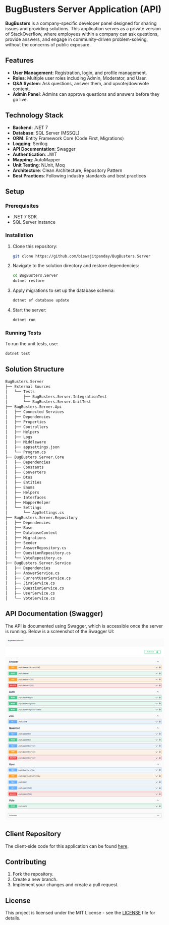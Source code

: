 
# BugBusters Server Application (API)

**BugBusters** is a company-specific developer panel designed for sharing issues and providing solutions. This application serves as a private version of StackOverflow, where employees within a company can ask questions, provide answers, and engage in community-driven problem-solving, without the concerns of public exposure.

## Features

- **User Management**: Registration, login, and profile management.
- **Roles**: Multiple user roles including Admin, Moderator, and User.
- **Q&A System**: Ask questions, answer them, and upvote/downvote content.
- **Admin Panel**: Admins can approve questions and answers before they go live.

## Technology Stack

- **Backend**: .NET 7
- **Database**: SQL Server (MSSQL)
- **ORM**: Entity Framework Core (Code First, Migrations)
- **Logging**: Serilog
- **API Documentation**: Swagger
- **Authentication**: JWT
- **Mapping**: AutoMapper
- **Unit Testing**: NUnit, Moq
- **Architecture**: Clean Architecture, Repository Pattern
- **Best Practices**: Following industry standards and best practices

## Setup

### Prerequisites

- .NET 7 SDK
- SQL Server instance

### Installation

1. Clone this repository:
   ```bash
   git clone https://github.com/biswajitpanday/BugBusters.Server
   ```
2. Navigate to the solution directory and restore dependencies:
   ```bash
   cd BugBusters.Server
   dotnet restore
   ```
3. Apply migrations to set up the database schema:
   ```bash
   dotnet ef database update
   ```
4. Start the server:
   ```bash
   dotnet run
   ```

### Running Tests

To run the unit tests, use:
```bash
dotnet test
```

## Solution Structure

```plaintext
BugBusters.Server
├── External Sources
│   └── Tests
│       ├── BugBusters.Server.IntegrationTest
│       └── BugBusters.Server.UnitTest
├── BugBusters.Server.Api
│   ├── Connected Services
│   ├── Dependencies
│   ├── Properties
│   ├── Controllers
│   ├── Helpers
│   ├── Logs
│   ├── Middleware
│   ├── appsettings.json
│   └── Program.cs
├── BugBusters.Server.Core
│   ├── Dependencies
│   ├── Constants
│   ├── Converters
│   ├── Dtos
│   ├── Entities
│   ├── Enums
│   ├── Helpers
│   ├── Interfaces
│   ├── MapperHelper
│   └── Settings
│       └── AppSettings.cs
├── BugBusters.Server.Repository
│   ├── Dependencies
│   ├── Base
│   ├── DatabaseContext
│   ├── Migrations
│   ├── Seeder
│   ├── AnswerRepository.cs
│   ├── QuestionRepository.cs
│   └── VoteRepository.cs
├── BugBusters.Server.Service
│   ├── Dependencies
│   ├── AnswerService.cs
│   ├── CurrentUserService.cs
│   ├── JiraService.cs
│   ├── QuestionService.cs
│   ├── UserService.cs
│   └── VoteService.cs
```

## API Documentation (Swagger)

The API is documented using Swagger, which is accessible once the server is running. Below is a screenshot of the Swagger UI:

![Swagger Screenshot](swagger-screenshot.png)

## Client Repository
The client-side code for this application can be found [here](https://github.com/biswajitpanday/BugBusters.Client).

## Contributing

1. Fork the repository.
2. Create a new branch.
3. Implement your changes and create a pull request.

## License

This project is licensed under the MIT License - see the [LICENSE](LICENSE) file for details.
